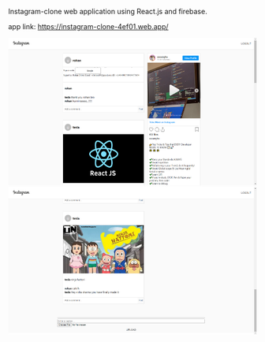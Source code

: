 Instagram-clone web application using React.js and firebase.

app link: 
https://instagram-clone-4ef01.web.app/


<img src="images/image_1.png" width="600" height="300"> 


<img src="images/image_2.png" width="600" height="300"> 
